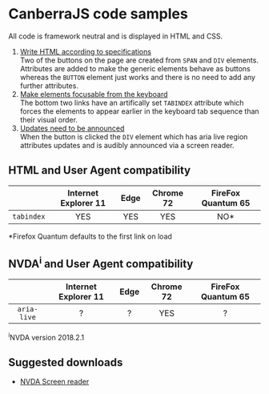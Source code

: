 # CanberraJS code samples #
All code is framework neutral and is displayed in HTML and CSS.
1. [Write HTML according to specifications](https://canaxess.github.io/presentations/CanberraJS/1-html-according-spec.html)<br>
Two of the buttons on the page are created from `SPAN` and `DIV` elements. Attributes are added to make the generic elements behave as buttons whereas the `BUTTON` element just works and there is no need to add any further attributes.
1. [Make elements focusable from the keyboard](https://canaxess.github.io/presentations/CanberraJS/2-make-elements-focusable.html)<br> 
The bottom two links have an artifically set `TABINDEX` attribute which forces the elements to appear earlier in the keyboard tab sequence than their visual order.
1. [Updates need to be announced](https://canaxess.github.io/presentations/CanberraJS/3-updates-need-announcing.html)<br>
When the button is clicked the `DIV` element which has aria live region attributes updates and is audibly announced via a screen reader.

## HTML and User Agent compatibility ##

&nbsp;        | Internet Explorer 11 | Edge | Chrome 72 | FireFox Quantum 65
:-------------: |:-------------:| :-----:| :-----:| :-----:
`tabindex`    | YES | YES | YES | NO*

*Firefox Quantum defaults to the first link on load

## NVDA<sup>i</sup> and User Agent compatibility ##

&nbsp;        | Internet Explorer 11 | Edge | Chrome 72 | FireFox Quantum 65
:-------------: |:-------------:| :-----:| :-----:| :-----:
`aria-live`    | ? | ? | YES | ?

<sup>i</sup>NVDA version 2018.2.1<br>

## Suggested downloads ##
* [NVDA Screen reader](https://www.nvaccess.org/download/)
